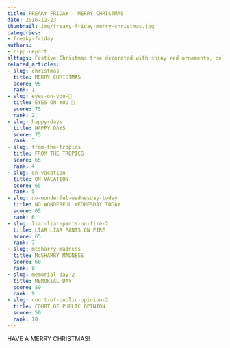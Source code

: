 ```yaml
---
title: FREAKY FRIDAY - MERRY CHRISTMAS
date: 2016-12-23
thumbnail: img/freaky-friday-merry-christmas.jpg
categories:
- freaky-friday
authors:
- ripp-report
alttags: Festive Christmas tree decorated with shiny red ornaments, celebrating a merry holiday season
related_articles:
- slug: christmas
  title: MERRY CHRISTMAS
  score: 95
  rank: 1
- slug: eyes-on-you-👀
  title: EYES ON YOU 👀
  score: 75
  rank: 2
- slug: happy-days
  title: HAPPY DAYS
  score: 75
  rank: 3
- slug: from-the-tropics
  title: FROM THE TROPICS
  score: 65
  rank: 4
- slug: on-vacation
  title: ON VACATION
  score: 65
  rank: 5
- slug: no-wonderful-wednesday-today
  title: NO WONDERFUL WEDNESDAY TODAY
  score: 65
  rank: 6
- slug: liar-liar-pants-on-fire-2
  title: LIAR LIAR PANTS ON FIRE
  score: 65
  rank: 7
- slug: mcsharry-madness
  title: McSHARRY MADNESS
  score: 60
  rank: 8
- slug: memorial-day-2
  title: MEMORIAL DAY
  score: 50
  rank: 9
- slug: court-of-public-opinion-2
  title: COURT OF PUBLIC OPINION
  score: 50
  rank: 10
---
```

HAVE A MERRY CHRISTMAS!
